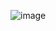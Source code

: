 ![image](https://github.com/Sam783/Dog-Facts-Generator/assets/97472107/4ee75e3f-8abc-4b6c-ba82-24aa6f4392ba)
